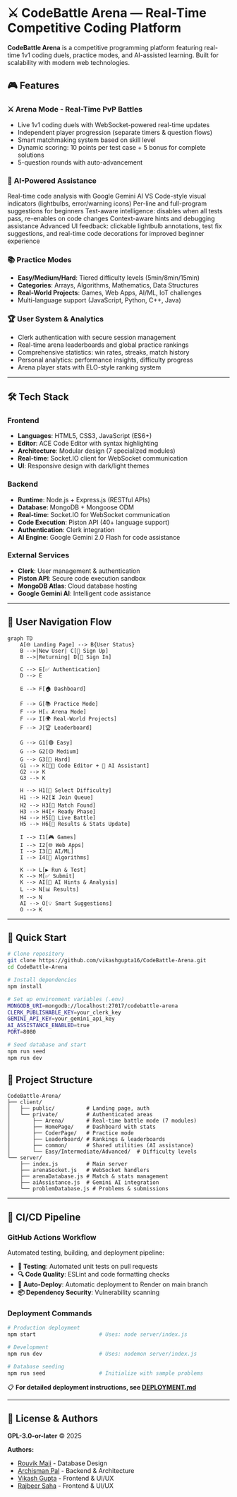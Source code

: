 
# ⚔️ CodeBattle Arena — Real-Time Competitive Coding Platform

**CodeBattle Arena** is a competitive programming platform featuring real-time 1v1 coding duels, practice modes, and AI-assisted learning. Built for scalability with modern web technologies.

## 🎮 Features

### ⚔️ **Arena Mode - Real-Time PvP Battles**
- Live 1v1 coding duels with WebSocket-powered real-time updates
- Independent player progression (separate timers & question flows)
- Smart matchmaking system based on skill level
- Dynamic scoring: 10 points per test case + 5 bonus for complete solutions
- 5-question rounds with auto-advancement

### 🤖 **AI-Powered Assistance**
 Real-time code analysis with Google Gemini AI
 VS Code-style visual indicators (lightbulbs, error/warning icons)
 Per-line and full-program suggestions for beginners
 Test-aware intelligence: disables when all tests pass, re-enables on code changes
 Context-aware hints and debugging assistance
 Advanced UI feedback: clickable lightbulb annotations, test fix suggestions, and real-time code decorations for improved beginner experience

### 📚 **Practice Modes**
- **Easy/Medium/Hard**: Tiered difficulty levels (5min/8min/15min)
- **Categories**: Arrays, Algorithms, Mathematics, Data Structures
- **Real-World Projects**: Games, Web Apps, AI/ML, IoT challenges
- Multi-language support (JavaScript, Python, C++, Java)

### 🏆 **User System & Analytics**
- Clerk authentication with secure session management
- Real-time arena leaderboards and global practice rankings
- Comprehensive statistics: win rates, streaks, match history
- Personal analytics: performance insights, difficulty progress
- Arena player stats with ELO-style ranking system

---

## 🛠️ Tech Stack

### **Frontend**
- **Languages**: HTML5, CSS3, JavaScript (ES6+)
- **Editor**: ACE Code Editor with syntax highlighting
- **Architecture**: Modular design (7 specialized modules)
- **Real-time**: Socket.IO client for WebSocket communication
- **UI**: Responsive design with dark/light themes

### **Backend**
- **Runtime**: Node.js + Express.js (RESTful APIs)
- **Database**: MongoDB + Mongoose ODM
- **Real-time**: Socket.IO for WebSocket communication
- **Code Execution**: Piston API (40+ language support)
- **Authentication**: Clerk integration
- **AI Engine**: Google Gemini 2.0 Flash for code assistance

### **External Services**
- **Clerk**: User management & authentication
- **Piston API**: Secure code execution sandbox
- **MongoDB Atlas**: Cloud database hosting
- **Google Gemini AI**: Intelligent code assistance

---

## 🎯 User Navigation Flow

```mermaid
graph TD
    A[🌐 Landing Page] --> B{User Status}
    B -->|New User| C[📝 Sign Up]
    B -->|Returning| D[🔑 Sign In]
    
    C --> E[✅ Authentication]
    D --> E
    
    E --> F[🏠 Dashboard]
    
    F --> G[📚 Practice Mode]
    F --> H[⚔️ Arena Mode]
    F --> I[🌍 Real-World Projects]
    F --> J[🏆 Leaderboard]
    
    G --> G1[🟢 Easy] 
    G --> G2[🟡 Medium]
    G --> G3[🔴 Hard]
    G1 --> K[👨‍💻 Code Editor + 🤖 AI Assistant]
    G2 --> K
    G3 --> K
    
    H --> H1[🎯 Select Difficulty]
    H1 --> H2[⏳ Join Queue]
    H2 --> H3[🤝 Match Found]
    H3 --> H4[⚡ Ready Phase]
    H4 --> H5[🥊 Live Battle]
    H5 --> H6[🏁 Results & Stats Update]
    
    I --> I1[🎮 Games]
    I --> I2[🌐 Web Apps]
    I --> I3[🤖 AI/ML]
    I --> I4[🧠 Algorithms]
    
    K --> L[▶️ Run & Test]
    K --> M[✅ Submit]
    K --> AI[🤖 AI Hints & Analysis]
    L --> N[📊 Results]
    M --> N
    AI --> O[💡 Smart Suggestions]
    O --> K
```

---

## 🚀 Quick Start

```bash
# Clone repository
git clone https://github.com/vikashgupta16/CodeBattle-Arena.git
cd CodeBattle-Arena

# Install dependencies
npm install

# Set up environment variables (.env)
MONGODB_URI=mongodb://localhost:27017/codebattle-arena
CLERK_PUBLISHABLE_KEY=your_clerk_key
GEMINI_API_KEY=your_gemini_api_key
AI_ASSISTANCE_ENABLED=true
PORT=8080

# Seed database and start
npm run seed
npm run dev
```

## 📁 Project Structure

```
CodeBattle-Arena/
├── client/
│   ├── public/          # Landing page, auth
│   └── private/         # Authenticated areas
│       ├── Arena/       # Real-time battle mode (7 modules)
│       ├── HomePage/    # Dashboard with stats
│       ├── CoderPage/   # Practice mode
│       ├── Leaderboard/ # Rankings & leaderboards
│       ├── common/      # Shared utilities (AI assistance)
│       └── Easy/Intermediate/Advanced/  # Difficulty levels
└── server/
    ├── index.js         # Main server
    ├── arenaSocket.js   # WebSocket handlers
    ├── arenaDatabase.js # Match & stats management
    ├── aiAssistance.js  # Gemini AI integration
    └── problemDatabase.js # Problems & submissions
```

---

## 🚀 CI/CD Pipeline

### **GitHub Actions Workflow**
Automated testing, building, and deployment pipeline:

- **🧪 Testing**: Automated unit tests on pull requests
- **🔍 Code Quality**: ESLint and code formatting checks
- **🚀 Auto-Deploy**: Automatic deployment to Render on main branch
- **📦 Dependency Security**: Vulnerability scanning

### **Deployment Commands**
```bash
# Production deployment
npm start                    # Uses: node server/index.js

# Development
npm run dev                  # Uses: nodemon server/index.js

# Database seeding
npm run seed                 # Initialize with sample problems
```

📋 **For detailed deployment instructions, see [DEPLOYMENT.md](DEPLOYMENT.md)**

---

## 📄 License & Authors

**GPL-3.0-or-later** © 2025

**Authors:**
- [Rouvik Maji](https://github.com/Rouvik) - Database Design
- [Archisman Pal](https://github.com/Dealer-09) - Backend & Architecture
- [Vikash Gupta](https://github.com/vikashgupta16) -  Frontend & UI/UX
- [Rajbeer Saha](https://github.com/pixelpioneer404) - Frontend & UI/UX
